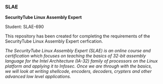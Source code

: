 ### SLAE
**SecurityTube Linux Assembly Expert**

Student: SLAE-690

This repository has been created for completing the requirements of the SecurityTube Linux Assembly Expert cerfication.

*The SecurityTube Linux Assembly Expert (SLAE) is an online course and certification which focuses on teaching the basics of 32-bit assembly language for the Intel Architecture (IA-32) family of processors on the Linux platform and applying it to Infosec. Once we are through with the basics, we will look at writing shellcode, encoders, decoders, crypters and other advanced low level applications.*
